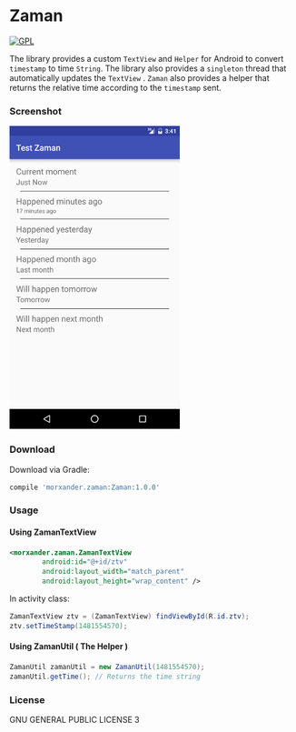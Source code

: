 # Zaman
[![GPL](https://img.shields.io/aur/license/yaourt.svg)]()

The library provides a custom `TextView` and  `Helper` for Android to convert `timestamp` to time `String`.
The library also provides a `singleton` thread that automatically updates the `TextView` .
`Zaman` also provides a helper that returns the relative time according to the `timestamp` sent.

### Screenshot
![Zaman](https://raw.githubusercontent.com/Morxander/Zaman/master/screenshot.png)

### Download

Download via Gradle:

```gradle
compile 'morxander.zaman:Zaman:1.0.0'
```

### Usage
#### Using ZamanTextView
```xml
<morxander.zaman.ZamanTextView
        android:id="@+id/ztv"
        android:layout_width="match_parent"
        android:layout_height="wrap_content" />
```

In activity class:
```java
ZamanTextView ztv = (ZamanTextView) findViewById(R.id.ztv);
ztv.setTimeStamp(1481554570);
```

#### Using ZamanUtil ( The Helper )

```java
ZamanUtil zamanUtil = new ZamanUtil(1481554570);
zamanUtil.getTime(); // Returns the time string
```


### License 
GNU GENERAL PUBLIC LICENSE 3

